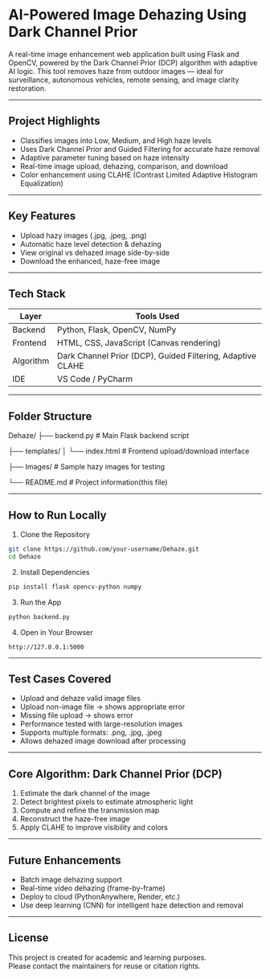 # AI-Powered Image Dehazing Using Dark Channel Prior

A real-time image enhancement web application built using Flask and OpenCV, powered by the Dark Channel Prior (DCP) algorithm with adaptive AI logic. This tool removes haze from outdoor images — ideal for surveillance, autonomous vehicles, remote sensing, and image clarity restoration.

---

## Project Highlights

- Classifies images into Low, Medium, and High haze levels
- Uses Dark Channel Prior and Guided Filtering for accurate haze removal
- Adaptive parameter tuning based on haze intensity
- Real-time image upload, dehazing, comparison, and download
- Color enhancement using CLAHE (Contrast Limited Adaptive Histogram Equalization)

---

## Key Features

- Upload hazy images (.jpg, .jpeg, .png)
- Automatic haze level detection & dehazing
- View original vs dehazed image side-by-side
- Download the enhanced, haze-free image

---

## Tech Stack

| Layer        | Tools Used                                                 |
|--------------|------------------------------------------------------------|
| Backend      | Python, Flask, OpenCV, NumPy                               |
| Frontend     | HTML, CSS, JavaScript (Canvas rendering)                   |
| Algorithm    | Dark Channel Prior (DCP), Guided Filtering, Adaptive CLAHE |
| IDE          | VS Code / PyCharm                                          |

---

## Folder Structure
Dehaze/
├── backend.py           # Main Flask backend script

├── templates/
│   └── index.html       # Frontend upload/download interface

├── Images/              # Sample hazy images for testing

└── README.md            # Project information(this file)

---

## How to Run Locally

1. Clone the Repository
```bash
git clone https://github.com/your-username/Dehaze.git
cd Dehaze
```

2. Install Dependencies
```bash
pip install flask opencv-python numpy
```

3. Run the App
```bash
python backend.py
```

4. Open in Your Browser
```
http://127.0.0.1:5000
```

---

## Test Cases Covered

- Upload and dehaze valid image files
- Upload non-image file → shows appropriate error
- Missing file upload → shows error
- Performance tested with large-resolution images
- Supports multiple formats: .png, .jpg, .jpeg
- Allows dehazed image download after processing

---

## Core Algorithm: Dark Channel Prior (DCP)

1. Estimate the dark channel of the image
2. Detect brightest pixels to estimate atmospheric light
3. Compute and refine the transmission map
4. Reconstruct the haze-free image
5. Apply CLAHE to improve visibility and colors

---

## Future Enhancements

- Batch image dehazing support
- Real-time video dehazing (frame-by-frame)
- Deploy to cloud (PythonAnywhere, Render, etc.)
- Use deep learning (CNN) for intelligent haze detection and removal

---

## License

This project is created for academic and learning purposes.  
Please contact the maintainers for reuse or citation rights.
